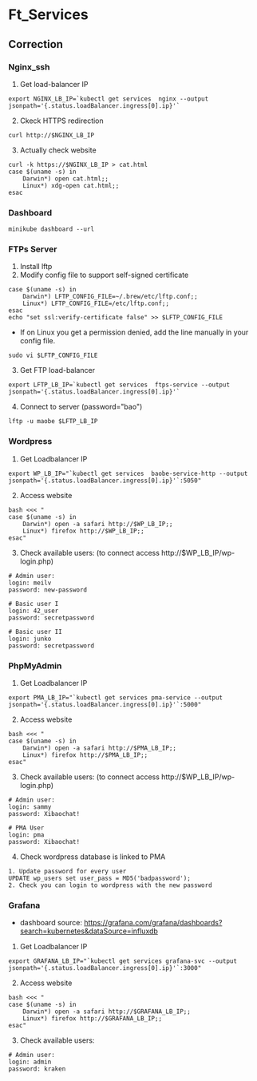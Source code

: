 # Ft_Services

## Correction

### Nginx_ssh

1. Get load-balancer IP
```
export NGINX_LB_IP=`kubectl get services  nginx --output jsonpath='{.status.loadBalancer.ingress[0].ip}'`
```
2. Ckeck HTTPS redirection
```
curl http://$NGINX_LB_IP
```
3. Actually check website
```
curl -k https://$NGINX_LB_IP > cat.html
case $(uname -s) in
	Darwin*) open cat.html;;
	Linux*) xdg-open cat.html;;
esac
```

### Dashboard
```
minikube dashboard --url
```

### FTPs Server

1. Install lftp
2. Modify config file to support self-signed certificate
```
case $(uname -s) in
	Darwin*) LFTP_CONFIG_FILE=~/.brew/etc/lftp.conf;;
	Linux*) LFTP_CONFIG_FILE=/etc/lftp.conf;;
esac
echo "set ssl:verify-certificate false" >> $LFTP_CONFIG_FILE
```

* If on Linux you get a permission denied, add the line manually in your config file.
```
sudo vi $LFTP_CONFIG_FILE
```

3. Get FTP load-balancer
```
export LFTP_LB_IP=`kubectl get services  ftps-service --output jsonpath='{.status.loadBalancer.ingress[0].ip}'`
```
4. Connect to server (password="bao")
```
lftp -u maobe $LFTP_LB_IP
```

### Wordpress

1. Get Loadbalancer IP
```
export WP_LB_IP="`kubectl get services  baobe-service-http --output jsonpath='{.status.loadBalancer.ingress[0].ip}'`:5050"
```
2. Access website
```
bash <<< "
case $(uname -s) in
    Darwin*) open -a safari http://$WP_LB_IP;;
    Linux*) firefox http://$WP_LB_IP;;
esac"
```
3. Check available users: (to connect access http://$WP_LB_IP/wp-login.php)
```
# Admin user:
login: meilv
password: new-password

# Basic user I
login: 42_user
password: secretpassword

# Basic user II
login: junko
password: secretpassword
```

### PhpMyAdmin
1. Get Loadbalancer IP
```
export PMA_LB_IP="`kubectl get services pma-service --output jsonpath='{.status.loadBalancer.ingress[0].ip}'`:5000"
```
2. Access website
```
bash <<< "
case $(uname -s) in
    Darwin*) open -a safari http://$PMA_LB_IP;;
    Linux*) firefox http://$PMA_LB_IP;;
esac"
```
3. Check available users: (to connect access http://$WP_LB_IP/wp-login.php)
```
# Admin user:
login: sammy
password: Xibaochat!

# PMA User
login: pma
password: Xibaochat!

```
4. Check wordpress database is linked to PMA
```
1. Update password for every user
UPDATE wp_users set user_pass = MD5('badpassword');
2. Check you can login to wordpress with the new password
```


### Grafana

* dashboard source: https://grafana.com/grafana/dashboards?search=kubernetes&dataSource=influxdb

1. Get Loadbalancer IP
```
export GRAFANA_LB_IP="`kubectl get services grafana-svc --output jsonpath='{.status.loadBalancer.ingress[0].ip}'`:3000"
```
2. Access website
```
bash <<< "
case $(uname -s) in
    Darwin*) open -a safari http://$GRAFANA_LB_IP;;
    Linux*) firefox http://$GRAFANA_LB_IP;;
esac"
```
3. Check available users:
```
# Admin user:
login: admin
password: kraken
```
